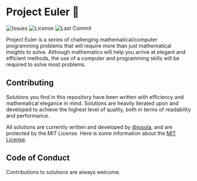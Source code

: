 # Project Euler 🧮

![Issues](https://img.shields.io/github/issues/josola/project_euler?style=for-the-badge)
![License](https://img.shields.io/github/license/josola/project_euler?style=for-the-badge)
![Last Commit](https://img.shields.io/github/last-commit/josola/project_euler?style=for-the-badge)

Project Euler is a series of challenging mathematical/computer programming problems that will require more than just mathematical insights to solve. Although mathematics will help you arrive at elegant and efficient methods, the use of a computer and programming skills will be required to solve most problems.
## Contributing

Solutions you find in this repository have been written with efficiency and mathematical elegance in mind. Solutions are heavily iterated upon and developed to achieve the highest level of quality, both in terms of readability and performance.

All solutions are currently written and developed by [@josola](https://github.com/josola), and are protected by the MIT License. Here is some information about the [MIT License](https://en.wikipedia.org/wiki/MIT_License).

## Code of Conduct

Contributions to solutions are always welcome.

[//]: # "comment here"
